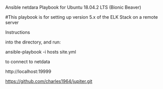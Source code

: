 Ansible netdara Playbook for Ubuntu 18.04.2 LTS (Bionic Beaver)

#This playbook is for setting up version 5.x of the ELK Stack on a remote server

Instructions

into the directory, and run:

ansible-playbook -i hosts site.yml

to connect to netdata

http://localhost:19999

https://github.com/charles1964/jupiter.git

